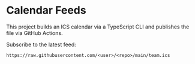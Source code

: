 # Calendar Feeds

This project builds an ICS calendar via a TypeScript CLI and publishes the file via GitHub Actions.

Subscribe to the latest feed:

```
https://raw.githubusercontent.com/<user>/<repo>/main/team.ics
```
